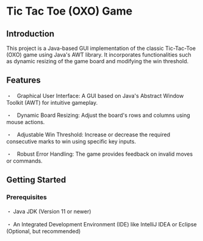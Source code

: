 # Tic Tac Toe (OXO) Game 
## Introduction
This project is a Java-based GUI implementation of the classic Tic-Tac-Toe (OXO) game using Java's AWT library. It incorporates functionalities such as dynamic resizing of the game board and modifying the win threshold.

## Features
・　Graphical User Interface: A GUI based on Java's Abstract Window Toolkit (AWT) for intuitive gameplay.

・　Dynamic Board Resizing: Adjust the board's rows and columns using mouse actions.

・　Adjustable Win Threshold: Increase or decrease the required consecutive marks to win using specific key inputs.

・　Robust Error Handling: The game provides feedback on invalid moves or commands.

## Getting Started
### Prerequisites
・ Java JDK (Version 11 or newer)

・ An Integrated Development Environment (IDE) like IntelliJ IDEA or Eclipse (Optional, but recommended)
